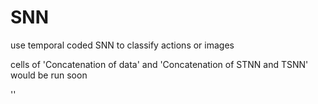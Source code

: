 # SNN
use temporal coded SNN to classify actions or images

cells of 'Concatenation of data' and 'Concatenation of STNN and TSNN' would be run soon

''
